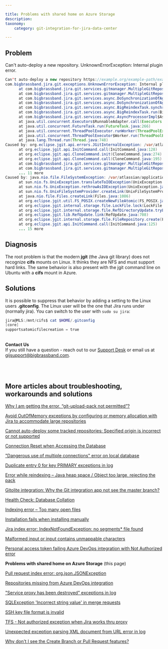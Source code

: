 ```yaml
---

title: Problems with shared home on Azure Storage
description:
taxonomy:
    category: git-integration-for-jira-data-center

---
```


<!-- TROUBLESHOOTING -->

## Problem

Сan't auto-deploy a new repository. UnknownErrorException: Internal plugin error.

```java
Сan't auto-deploy a new repository https://example.org/example-path/example-git-repository.git
com.bigbrassband.jira.git.exceptions.UnknownErrorException: Internal plugin error.
      at com.bigbrassband.jira.git.services.gitmanager.MultipleGitRepositoryManagerImpl.setupRepository(MultipleGitRepositoryManagerImpl.java:817)
      at com.bigbrassband.jira.git.services.gitmanager.MultipleGitRepositoryManagerImpl.deployRepository(MultipleGitRepositoryManagerImpl.java:880)
      at com.bigbrassband.jira.git.services.async.DoSynchronizationOfAggregatedRepoTask.createNewRepository(DoSynchronizationOfAggregatedRepoTask.java:156)
      at com.bigbrassband.jira.git.services.async.DoSynchronizationOfAggregatedRepoTask.run(DoSynchronizationOfAggregatedRepoTask.java:117)
      at com.bigbrassband.jira.git.services.async.BigReindexTask.synchronize(BigReindexTask.java:195)
      at com.bigbrassband.jira.git.services.async.BigReindexTask.run(BigReindexTask.java:103)
      at com.bigbrassband.jira.git.services.async.AsyncProcessorImpl$AsyncTaskWrapper.run(AsyncProcessorImpl.java:114)
      at java.util.concurrent.Executors$RunnableAdapter.call(Executors.java:511)
      at java.util.concurrent.FutureTask.run(FutureTask.java:266)
      at java.util.concurrent.ThreadPoolExecutor.runWorker(ThreadPoolExecutor.java:1149)
      at java.util.concurrent.ThreadPoolExecutor$Worker.run(ThreadPoolExecutor.java:624)
      at java.lang.Thread.run(Thread.java:748)
Caused by: org.eclipse.jgit.api.errors.JGitInternalException: /var/atlassian/application-data/jira/data/git-plugin/example/HEAD.lock.ace055a41a2e4w392k2k9d -> /var/atlassian/application-data/jira/data/git-plugin/example/HEAD.lock: Operation not supported
      at org.eclipse.jgit.api.InitCommand.call(InitCommand.java:128)
      at org.eclipse.jgit.api.CloneCommand.init(CloneCommand.java:274)
      at org.eclipse.jgit.api.CloneCommand.call(CloneCommand.java:195)
      at com.bigbrassband.jira.git.services.gitmanager.MultipleGitRepositoryManagerImpl.runCloneCommand(MultipleGitRepositoryManagerImpl.java:700)
      at com.bigbrassband.jira.git.services.gitmanager.MultipleGitRepositoryManagerImpl.setupRepository(MultipleGitRepositoryManagerImpl.java:796)
      ... 11 more
Caused by: java.nio.file.FileSystemException: /var/atlassian/application-data/jira/data/git-plugin/example/HEAD.lock.ace055a41a2e442bba91d3 -> /var/atlassian/application-data/jira/data/git-plugin/example/HEAD.lock: Operation not supported
      at sun.nio.fs.UnixException.translateToIOException(UnixException.java:91)
      at sun.nio.fs.UnixException.rethrowAsIOException(UnixException.java:102)
      at sun.nio.fs.UnixFileSystemProvider.createLink(UnixFileSystemProvider.java:476)
      at java.nio.file.Files.createLink(Files.java:1086)
      at org.eclipse.jgit.util.FS_POSIX.createNewFileAtomic(FS_POSIX.java:455)
      at org.eclipse.jgit.internal.storage.file.LockFile.lock(LockFile.java:164)
      at org.eclipse.jgit.internal.storage.file.RefDirectoryUpdate.tryLock(RefDirectoryUpdate.java:89)
      at org.eclipse.jgit.lib.RefUpdate.link(RefUpdate.java:708)
      at org.eclipse.jgit.internal.storage.file.FileRepository.create(FileRepository.java:309)
      at org.eclipse.jgit.api.InitCommand.call(InitCommand.java:125)
      ... 15 more
```

## Diagnosis

The root problem is that the modern **jgit** (the Java git library) does not recognize **cifs** mounts on Linux. It thinks they are NFS and must support hard links. The same behavior is also present with the jgit command line on Ubuntu with a **cifs** mount in Azure.


## Solutions

It is possible to suppress that behavior by adding a setting to the Linux users **.gitconfig**. The Linux user will be the one that Jira runs under (normally jira). You can switch to the user with `sudo su jira`:

```powershell
jira@MLS:/mnt/cifs$ cat $HOME/.gitconfig
[core]
supportsatomicfilecreation = true
```

<br>

<div class="bbb-callout bbb--info">
    <div class="irow">
    <div class="ilogobox">
        <span class="logoimg"></span>
    </div>
    <div class="imsgbox">
        <b>Contact Us</b><br>
        If you still have a question - reach out to our <a href='https://help.gitkraken.com/git-integration-for-jira-data-center/gij-self-hosted-contact-support/'>Support Desk</a> or email us at <a href='gijsupport@bigbrassband.com'>gijsupport@bigbrassband.com</a>.
    </div>
    </div>
</div>
<br>

<p>&nbsp;</p>

## More articles about troubleshooting, workarounds and solutions

[Why I am getting the error, “git-upload-pack not permitted”?](/git-integration-for-jira-data-center/why-i-am-getting-the-error-git-upload-pack-not-permitted-gij-self-managed/)

[Avoid OutOfMemory exceptions by configuring or memory allocation with Jira to accommodate large repositories](/git-integration-for-jira-data-center/avoid-outofmemory-exceptions-by-configuring-or-memory-allocation-with-jira-to-accommodate-large-repositories-gij-self-managed)

[Cannot auto-deploy some tracked repositories: Specified origin is incorrect or not supported](/git-integration-for-jira-data-center/Cannot-auto-deploy-some-tracked-repositories-gij-self-managed)

[Connection Reset when Accessing the Database](/git-integration-for-jira-data-center/Connection-reset-when-accessing-the-database-gij-self-managed)

["Dangerous use of multiple connections" error on local database](/git-integration-for-jira-data-center/Dangerous-use-of-multiple-connections-error-on-local-database-gij-self-managed)

[Duplicate entry 0 for key PRIMARY exceptions in log](/git-integration-for-jira-data-center/Duplicate-entry-0-for-key-PRIMARY-exceptions-in-log-gij-self-managed)

[Error while reindexing – Java heap space / Object too large, rejecting the pack](/git-integration-for-jira-data-center/Error-while-reindexing-Java-heap-space-Object-too-large,-rejecting-the-pack-gij-self-managed)

[Gitolite integration: Why the Git integration app not see the master branch?](/git-integration-for-jira-data-center/Gitolite-integration--why-the-Git-integration-app-not-see-the-master-branch-gij-self-managed)

[Health Check: Database Collation](/git-integration-for-jira-data-center/Health-check--database-collation-gij-self-managed)

[Indexing error – Too many open files](/git-integration-for-jira-data-center/Indexing-error-Too-many-open-files-gij-self-managed)

[Installation fails when installing manually](/git-integration-for-jira-data-center/Installation-fails-when-installing-manually-gij-self-managed)

[Jira index error: IndexNotFoundException: no segments* file found](/git-integration-for-jira-data-center/Jira-index-error--IndexNotFoundException--no-segments-file-found)

[Malformed input or input contains unmappable characters](/git-integration-for-jira-data-center/Malformed-input-or-input-contains-unmappable-characters-gij-self-managed)

[Personal access token failing Azure DevOps integration with Not Authorized error](/git-integration-for-jira-data-center/Personal-access-token-failing-azure-devops-integration-with-Not-Authorized-error-gij-self-managed)

**Problems with shared home on Azure Storage** (this page)

[Pull request index error: org.json.JSONException](/git-integration-for-jira-data-center/Pull-request-index-error--JSONException-gij-self-managed)

[Repositories missing from Azure DevOps integration](/git-integration-for-jira-data-center/Repositories-missing-from-azure-devops-integration-gij-self-managed)

["Service proxy has been destroyed" exceptions in log](/git-integration-for-jira-data-center/service-proxy-has-been-destroyed-exceptions-in-log-gij-self-managed)

[SQLException 'Incorrect string value' in merge requests](/git-integration-for-jira-data-center/sqlexception-incorrect-string-value-in-merge-requests-gij-self-managed)

[SSH key file format is invalid](/git-integration-for-jira-data-center/ssh-key-file-format-is-invalid-gij-self-managed)

[TFS - Not authorized exception when Jira works thru proxy](/git-integration-for-jira-data-center/tfs-not-authorized-exception-when-jira-works-thru-proxy-gij-self-managed)

[Unexpected exception parsing XML document from URL error in log](/git-integration-for-jira-data-center/Unexpected-exception-parsing-XML-document-from-URL-error-in-log-gij-self-managed)

[Why don't I see the Create Branch or Pull Request features?](/git-integration-for-jira-data-center/why-dont-i-see-the-create-branch-or-pull-request-features-gij-self-managed)

<br>
<br>

